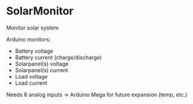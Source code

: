 # SolarMonitor
Monitor solar system

Arduino monitors:
* Battery voltage
* Battery current (charge/discharge)
* Solarpanel(s) voltage
* Solarpanel(s) current
* Load voltage 
* Load current

Needs 6 analog inputs -> Arduino Mega for future expansion (temp, etc.)

